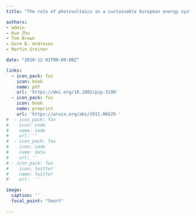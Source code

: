 ```yaml
---
title: "The role of photovoltaics in a sustainable European energy system under variable CO2 emissions targets, transmission capacities, and costs assumptions"

authors:
- admin
- Kun Zhu
- Tom Brown
- Gorm B. Andresen 
- Martin Greiner 

date: "2010-12-01T00:00:00Z"

links:
  - icon_pack: fas
    icon: book
    name: pdf
    url: 'https://doi.org/10.1002/pip.3198'
  - icon_pack: fas
    icon: book
    name: preprint
    url: 'https://arxiv.org/abs/1911.06629 '
#  - icon_pack: fas
#    icon: code
#    name: code
#    url: ''
#  - icon_pack: fas
#    icon: code
#    name: data
#    url: ''
# - icon_pack: fas
#    icon: twitter
#    name: Twitter
#    url:  ''

image:
  caption: ''
  focal_point: "Smart"

---
```


